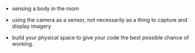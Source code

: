 * sensing a body in the room

* using the camera as a sensor, not necessarily as a thing to capture and display imagery
* build your physical space to give your code the best possible chance of working.

